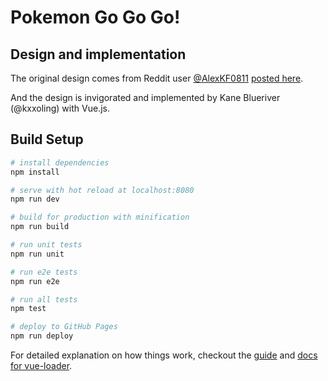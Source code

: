 # Pokemon Go Go Go!

## Design and implementation

The original design comes from Reddit user [@AlexKF0811](https://www.reddit.com/user/AlexKF0811) 
[posted here](https://www.reddit.com/r/pokemongo/comments/4t5p7w/seeing_as_the_servers_were_down_today_i_decided/).

And the design is invigorated and implemented by Kane Blueriver (@kxxoling) with Vue.js.


## Build Setup

``` bash
# install dependencies
npm install

# serve with hot reload at localhost:8080
npm run dev

# build for production with minification
npm run build

# run unit tests
npm run unit

# run e2e tests
npm run e2e

# run all tests
npm test

# deploy to GitHub Pages
npm run deploy
```

For detailed explanation on how things work, checkout the [guide](http://vuejs-templates.github.io/webpack/) and [docs for vue-loader](http://vuejs.github.io/vue-loader).
